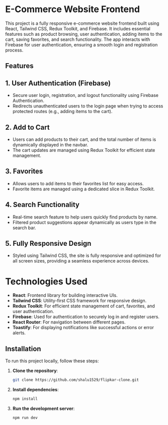 # E-Commerce Website Frontend

This project is a fully responsive e-commerce website frontend built using React, Tailwind CSS, Redux Toolkit, and Firebase. It includes essential features such as product browsing, user authentication, adding items to the cart, saving favorites, and search functionality. The app interacts with Firebase for user authentication, ensuring a smooth login and registration process.

## Features
## 1. User Authentication (Firebase)
- Secure user login, registration, and logout functionality using Firebase Authentication.
- Redirects unauthenticated users to the login page when trying to access protected routes (e.g., adding items to the cart).
## 2. Add to Cart
- Users can add products to their cart, and the total number of items is dynamically displayed in the navbar.
- The cart updates are managed using Redux Toolkit for efficient state management.
## 3. Favorites
- Allows users to add items to their favorites list for easy access.
- Favorite items are managed using a dedicated slice in Redux Toolkit.
## 4. Search Functionality
- Real-time search feature to help users quickly find products by name.
- Filtered product suggestions appear dynamically as users type in the search bar.
## 5. Fully Responsive Design
- Styled using Tailwind CSS, the site is fully responsive and optimized for all screen sizes, providing a seamless experience across devices.

# Technologies Used
- **React**: Frontend library for building interactive UIs.
- **Tailwind CSS**: Utility-first CSS framework for responsive design.
- **Redux Toolkit**: For efficient state management of cart, favorites, and user authentication.
- **Firebase**: Used for authentication to securely log in and register users.
- **React Router**: For navigation between different pages.
- **Toastify**: For displaying notifications like successful actions or error alerts.

## Installation

To run this project locally, follow these steps:

1. **Clone the repository**:

    ```bash
    git clone https://github.com/shalu1529/flipkar-clone.git
    ```
2. **Install dependencies**:

    ```bash
    npm install
    ```
4. **Run the development server**:

    ```bash
    npm run dev
    ```
